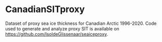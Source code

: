 # CanadianSITproxy
Dataset of proxy sea ice thickness for Canadian Arctic 1996-2020. Code used to generate and analyze proxy SIT is available on https://github.com/IsoldeGlissenaar/seaiceproxy. 
